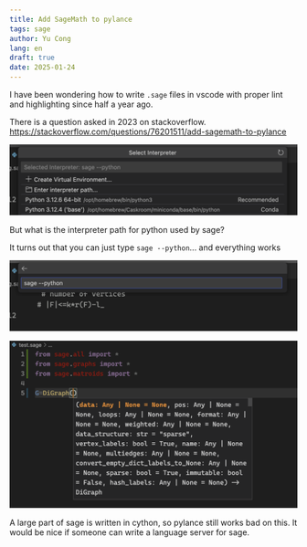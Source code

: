 ```yaml
---
title: Add SageMath to pylance
tags: sage
author: Yu Cong
lang: en
draft: true
date: 2025-01-24
---
```


I have been wondering how to write `.sage` files in vscode with proper lint and highlighting since half a year ago.

There is a question asked in 2023 on stackoverflow. <https://stackoverflow.com/questions/76201511/add-sagemath-to-pylance>


![select interpreter](/images/sagepylance/select.png)

But what is the interpreter path for python used by sage?

It turns out that you can just type `sage --python`... and everything works

![`sage --python`](/images/sagepylance/sage--python.png)

![\w](/images/sagepylance/ex.png)

A large part of sage is written in cython, so pylance still works bad on this.
It would be nice if someone can write a language server for sage.